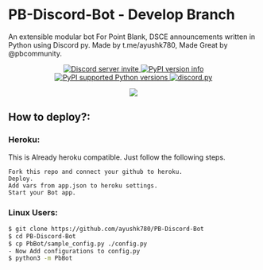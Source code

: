 # PB-Discord-Bot - Develop Branch
An extensible modular bot For Point Blank, DSCE announcements written in Python using Discord py.
Made by t.me/ayushk780, Made Great by @pbcommunity.

<p align="center">
  <a href="https://discord.gg/GSpqRnU">
    <img src="https://discordapp.com/api/guilds/707715073308753921/widget.png?style=shield" alt="Discord server invite" />
  </a>
  <a href="https://pypi.python.org/pypi/discord.py">
    <img src="https://img.shields.io/pypi/v/discord.py.svg" alt="PyPI version info" />
  </a>
  <a href="https://pypi.python.org/pypi/discord.py">
    <img src="https://img.shields.io/pypi/pyversions/discord.py.svg" alt="PyPI supported Python versions" />
  </a>
  <a href="https://github.com/Rapptz/discord.py/">
    <img src="https://img.shields.io/badge/discord-py-blue.svg" alt="discord.py" />
  </a>
</p>
<p align="center">
  <a href="http://makeapullrequest.com">
    <img src="https://img.shields.io/badge/PRs-welcome-brightgreen.svg">
  </a>
</p>

## How to deploy?:
### Heroku:
This is Already heroku compatible. Just follow the following steps.
```
Fork this repo and connect your github to heroku. 
Deploy. 
Add vars from app.json to heroku settings.
Start your Bot app.
```

### Linux Users:
 ```bash
$ git clone https://github.com/ayushk780/PB-Discord-Bot
$ cd PB-Discord-Bot
$ cp PbBot/sample_config.py ./config.py
- Now Add configurations to config.py
$ python3 -m PbBot
```

